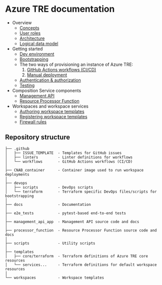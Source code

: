 # Azure TRE documentation

* Overview
  * [Concepts](./concepts.md)
  * [User roles](./user-roles.md)
  * [Architecture](./architecture.md)
  * [Logical data model](./logical-data-model.md)
* Getting started
  * [Dev environment](./dev-environment.md)
  * [Bootstrapping](./bootstrapping.md)
  * The two ways of provisioning an instance of Azure TRE:
    1. [GitHub Actions workflows (CI/CD)](./workflows.md)
    1. [Manual deployment](./manual-deployment.md)
  * [Authentication & authorization](./auth.md)
  * [Testing](./testing.md)
* Composition Service components
  * [Management API](../management_api_app/README.md)
  * [Resource Processor Function](../processor_function/README.md)
* Workspaces and workspace services
  * [Authoring workspace templates](./authoring-workspace-templates.md)
  * [Registering workspace templates](./registering-workspace-templates.md)
  * [Firewall rules](./firewall-rules.md)

## Repository structure

```text
├── .github
│   ├── ISSUE_TEMPLATE  - Templates for GitHub issues
│   ├── linters         - Linter definitions for workflows
│   └── workflows       - GitHub Actions workflows (CI/CD)
│
├── CNAB_container      - Container image used to run workspace deployments
│
├── devops
│   ├── scripts         - DevOps scripts
│   └── terraform       - Terraform specific DevOps files/scripts for bootstrapping
│
├── docs                - Documentation
│
├── e2e_tests           - pytest-based end-to-end tests
│
├── management_api_app  - Management API source code and docs
│
├── processor_function  - Resource Processor Function source code and docs
│
├── scripts             - Utility scripts
│
├── templates
│   ├── core/terraform  - Terraform definitions of Azure TRE core resources
│   └── services...     - Terraform definitions for default workspace resources
│
└── workspaces          - Workspace templates
```
